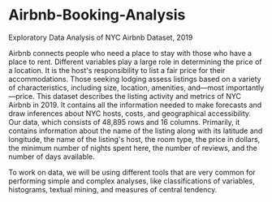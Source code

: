 # Airbnb-Booking-Analysis
Exploratory Data Analysis of NYC Airbnb Dataset, 2019

Airbnb connects people who need a place to stay with those who have a place to rent. Different variables play a large role in determining the price of a location. It is the host's responsibility to list a fair price for their accommodations. Those seeking lodging assess listings based on a variety of characteristics, including size, location, amenities, and—most importantly—price. This dataset describes the listing activity and metrics of NYC Airbnb in 2019. It contains all the information needed to make forecasts and draw inferences about NYC hosts, costs, and geographical accessibility. Our data, which consists of 48,895 rows and 16 columns. Primarily, it contains information about the name of the listing along with its latitude and longitude, the name of the listing's host, the room type, the price in dollars, the minimum number of nights spent here, the number of reviews, and the number of days available.

To work on data, we will be using different tools that are very common for performing simple and complex analyses, like classifications of variables, histograms, textual mining, and measures of central tendency.
